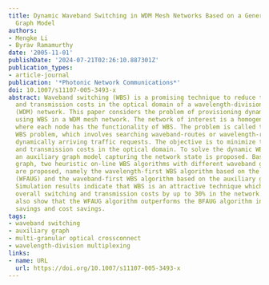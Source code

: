 ```yaml
---
title: Dynamic Waveband Switching in WDM Mesh Networks Based on a Generic Auxiliary
  Graph Model
authors:
- Mengke Li
- Byrav Ramamurthy
date: '2005-11-01'
publishDate: '2024-07-21T02:26:10.887301Z'
publication_types:
- article-journal
publication: '*Photonic Network Communications*'
doi: 10.1007/s11107-005-3493-x
abstract: Waveband switching (WBS) is a promising technique to reduce the switching
  and transmission costs in the optical domain of a wavelength-division multiplexing
  (WDM) network. This paper considers the problem of provisioning dynamic traffic
  using WBS in a WDM mesh network. The network of interest is a homogeneous WBS network,
  where each node has the functionality of WBS. The problem is called the dynamic
  WBS problem, which involves searching waveband-routes or wavelength-routes for the
  dynamically arriving traffic requests. The objective is to minimize the total switching
  and transmission costs in the optical domain. To solve the dynamic WBS problem,
  an auxiliary graph model capturing the network state is proposed. Based on the auxiliary
  graph, two heuristic on-line WBS algorithms with different waveband grouping policies
  are proposed, namely the wavelength-first WBS algorithm based on the auxiliary graph
  (WFAUG) and the waveband-first WBS algorithm based on the auxiliary graph (BFAUG).
  Simulation results indicate that WBS is an attractive technique which reduces the
  overall switching and transmission costs by up to 30% in the network. The results
  also show that the WFAUG algorithm outperforms the BFAUG algorithm in terms of port
  savings and cost savings.
tags:
- waveband switching
- auxiliary graph
- multi-granular optical crossconnect
- wavelength-division multiplexing
links:
- name: URL
  url: https://doi.org/10.1007/s11107-005-3493-x
---
```

